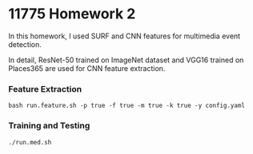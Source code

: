 # 11775 Homework 2
In this homework, I used SURF and CNN features for multimedia event detection.

In detail, ResNet-50 trained on ImageNet dataset and VGG16 trained on Places365 are used for CNN feature extraction.

### Feature Extraction
```
bash run.feature.sh -p true -f true -m true -k true -y config.yaml
```

### Training and Testing
```
./run.med.sh
```
